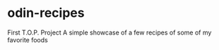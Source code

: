 # odin-recipes
First T.O.P. Project
A simple showcase of a few recipes of some of my favorite foods
